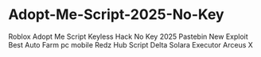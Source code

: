 # Adopt-Me-Script-2025-No-Key
Roblox Adopt Me Script Keyless Hack No Key 2025 Pastebin New Exploit Best Auto Farm pc mobile Redz Hub Script Delta Solara Executor Arceus X
